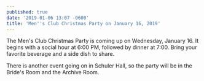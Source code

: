 ```yaml
---
published: true
date: '2019-01-06 13:07 -0600'
title: 'Men''s Club Christmas Party on January 16, 2019'
---
```

The Men's Club Christmas Party is coming up on Wednesday, January 16. It begins with a social hour at 6:00 PM, followed by dinner at 7:00. Bring your favorite beverage and a side dish to share.

There is another event going on in Schuler Hall, so the party will be in the Bride's Room and the Archive Room.
